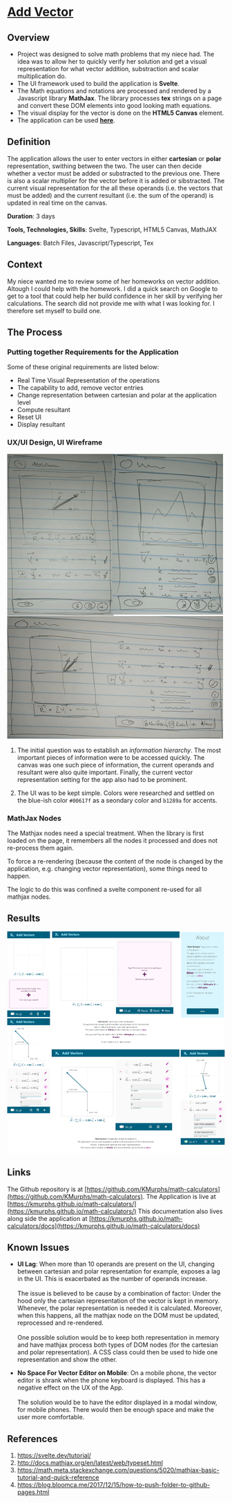 # [Add Vector](https://github.com/KMurphs/math-calculators)



## Overview

-  Project was designed to solve math problems that my niece had. The idea was to allow her to quickly verify her solution and get a visual representation for what vector addition, substraction and scalar multiplication do. 
-  The UI framework used to build the application is **Svelte**. 
-  The Math equations and notations are processed and rendered by a Javascript library **MathJax**. The library processes **tex** strings on a page and convert these DOM elements into good looking math equations.
-  The visual display for the vector is done on the **HTML5 Canvas** element.
-  The application can be used **[here](https://kmurphs.github.io/math-calculators/)**. 




## Definition

The application allows the user to enter vectors in either **cartesian** or **polar** representation, swithing between the two. The user can then decide whether a vector must be added or substracted to the previous one. There is also a scalar multiplier for the vector before it is added or sibstracted. 
The current visual representation for the all these operands (i.e. the vectors that must be added) and the current resultant (i.e. the sum of the operand) is updated in real time on the canvas.

**Duration**: 3 days 

**Tools, Technologies, Skills**: Svelte, Typescript, HTML5 Canvas, MathJAX

**Languages**: Batch Files, Javascript/Typescript, Tex



## Context

My niece wanted me to review some of her homeworks on vector addition. Altough I could help with the homework. I did a quick search on Google to get to a tool that could help her build confidence in her skill by verifying her calculations. The search did not provide me with what I was looking for. I therefore set myself to build one. 


## The Process


### Putting together Requirements for the Application

Some of these original requirements are listed below:

- Real Time Visual Representation of the operations
- The capability to add, remove vector entries
- Change representation between cartesian and polar at the application level
- Compute resultant
- Reset UI
- Display resultant

### UX/UI Design, UI Wireframe

![UI Draft Wireframe](https://raw.githubusercontent.com/KMurphs/math-calculators/main/add-vectors/imgs/add-vector-w500.png "Early wireframe draft")

1. The initial question was to establish an *information hierarchy*. The most important pieces of information were to be accessed quickly. The canvas was one such piece of information, the current operands and resultant were also quite important. Finally, the current vector representation setting for the app also had to be prominent.

2. The UI was to be kept simple. Colors were researched and settled on the blue-ish color ``#00617f`` as a seondary color and ``b1289a`` for accents.


### MathJax Nodes

The Mathjax nodes need a special treatment. When the library is first loaded on the page, it remembers all the nodes it processed and does not re-process them again.

To force a re-rendering (because the content of the node is changed by the application, e.g. changing vector representation), some things need to happen.

The logic to do this was confined a svelte component re-used for all mathjax nodes.





## Results

![Final UI](https://raw.githubusercontent.com/KMurphs/math-calculators/main/add-vectors/imgs/finished-product.png "Final UI")



## Links

The Github repository is at [https://github.com/KMurphs/math-calculators](https://github.com/KMurphs/math-calculators).
The Application is live at [https://kmurphs.github.io/math-calculators/](https://kmurphs.github.io/math-calculators/)
This documentation also lives along side the application at [https://kmurphs.github.io/math-calculators/docs](https://kmurphs.github.io/math-calculators/docs)

## Known Issues

- **UI Lag**: When more than 10 operands are present on the UI, changing between cartesian and polar representation for example, exposes a lag in the UI. This is exacerbated as the number of operands increase. <br><br>
The issue is believed to be cause by a combination of factor: Under the hood only the cartesian representation of the vector is kept in memory. Whenever, the polar representation is needed it is calculated. Moreover, when this happens, all the mathjax node on the DOM must be updated, reprocessed and re-rendered. <br><br>
One possible solution would be to keep both representation in memory and have mathjax process both types of DOM nodes (for the cartesian and polar representation). A CSS class could then be used to hide one representation and show the other.

- **No Space For Vector Editor on Mobile**: On a mobile phone, the vector editor is shrank when the phone keyboard is displayed. This has a negative effect on the UX of the App. <br><br>
The solution would be to have the editor displayed in a modal window, for mobile phones. There would then be enough space and make the user more comfortable.

## References
1. https://svelte.dev/tutorial/
2. http://docs.mathjax.org/en/latest/web/typeset.html
3. https://math.meta.stackexchange.com/questions/5020/mathjax-basic-tutorial-and-quick-reference
4. https://blog.bloomca.me/2017/12/15/how-to-push-folder-to-github-pages.html



